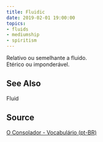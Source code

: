 ```yaml
---
title: Fluidic
date: 2019-02-01 19:00:00
topics:
- fluids
- mediumship
- spiritism
---
```


Relativo ou semelhante a fluido.  
Etérico ou imponderável.

## See Also
Fluid

## Source
[O Consolador - Vocabulário (pt-BR)](http://www.oconsolador.com.br/linkfixo/vocabulario/principal.html)



